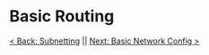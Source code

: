 # Basic Routing



[< Back: Subnetting](https://github.com/sxcdennis/Network/blob/master/Subnetting.md "Subnetting") || [Next: Basic Network Config >](https://github.com/sxcdennis/Network/blob/master/Basic%20Network%20Config.md "Basic Network Config")

